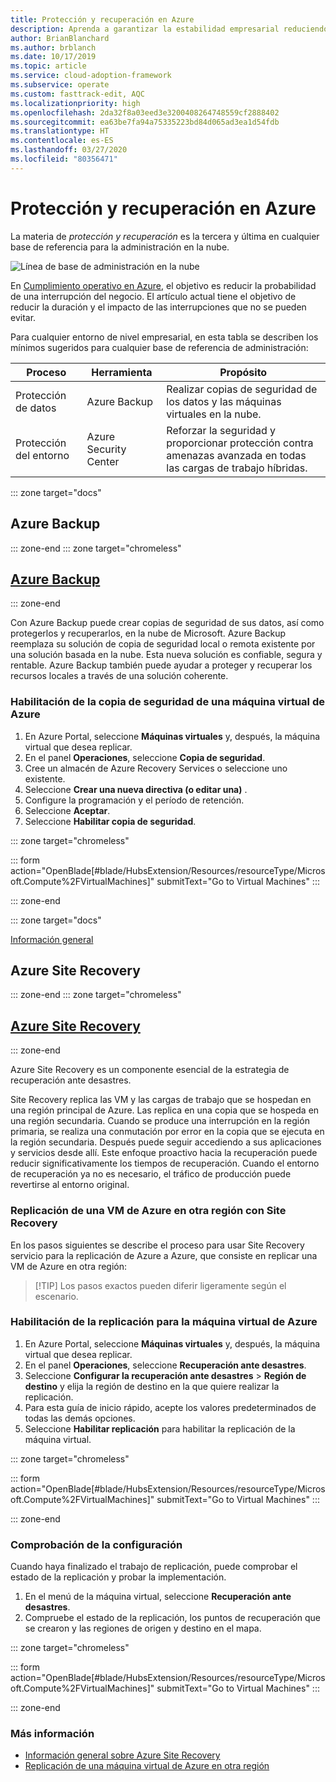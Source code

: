 ```yaml
---
title: Protección y recuperación en Azure
description: Aprenda a garantizar la estabilidad empresarial reduciendo el tiempo de recuperación y la probabilidad de interrupción del negocio.
author: BrianBlanchard
ms.author: brblanch
ms.date: 10/17/2019
ms.topic: article
ms.service: cloud-adoption-framework
ms.subservice: operate
ms.custom: fasttrack-edit, AQC
ms.localizationpriority: high
ms.openlocfilehash: 2da32f8a03eed3e3200408264748559cf2888402
ms.sourcegitcommit: ea63be7fa94a75335223bd84d065ad3ea1d54fdb
ms.translationtype: HT
ms.contentlocale: es-ES
ms.lasthandoff: 03/27/2020
ms.locfileid: "80356471"
---
```

<!-- cSpell:ignore siterecovery -->

# <a name="protect-and-recover-in-azure"></a>Protección y recuperación en Azure

La materia de _protección y recuperación_ es la tercera y última en cualquier base de referencia para la administración en la nube.

![Línea de base de administración en la nube](../../_images/manage/management-baseline.png)

En [Cumplimiento operativo en Azure](./operational-compliance.md), el objetivo es reducir la probabilidad de una interrupción del negocio. El artículo actual tiene el objetivo de reducir la duración y el impacto de las interrupciones que no se pueden evitar.

Para cualquier entorno de nivel empresarial, en esta tabla se describen los mínimos sugeridos para cualquier base de referencia de administración:

|Proceso  |Herramienta  |Propósito  |
|---------|---------|---------|
|Protección de datos|Azure Backup|Realizar copias de seguridad de los datos y las máquinas virtuales en la nube.|
|Protección del entorno|Azure Security Center|Reforzar la seguridad y proporcionar protección contra amenazas avanzada en todas las cargas de trabajo híbridas.|

::: zone target="docs"

## <a name="azure-backup"></a>Azure Backup

::: zone-end
::: zone target="chromeless"

## <a name="azure-backup"></a>[Azure Backup](#tab/AzureBackup)

::: zone-end

Con Azure Backup puede crear copias de seguridad de sus datos, así como protegerlos y recuperarlos, en la nube de Microsoft. Azure Backup reemplaza su solución de copia de seguridad local o remota existente por una solución basada en la nube. Esta nueva solución es confiable, segura y rentable. Azure Backup también puede ayudar a proteger y recuperar los recursos locales a través de una solución coherente.

### <a name="enable-backup-for-an-azure-vm"></a>Habilitación de la copia de seguridad de una máquina virtual de Azure

1. En Azure Portal, seleccione **Máquinas virtuales** y, después, la máquina virtual que desea replicar.
1. En el panel **Operaciones**, seleccione **Copia de seguridad**.
1. Cree un almacén de Azure Recovery Services o seleccione uno existente.
1. Seleccione **Crear una nueva directiva (o editar una)** .
1. Configure la programación y el período de retención.
1. Seleccione **Aceptar**.
1. Seleccione **Habilitar copia de seguridad**.

::: zone target="chromeless"

::: form action="OpenBlade[#blade/HubsExtension/Resources/resourceType/Microsoft.Compute%2FVirtualMachines]" submitText="Go to Virtual Machines" :::

::: zone-end

::: zone target="docs"

[Información general](https://docs.microsoft.com/azure/backup/backup-introduction-to-azure-backup)

## <a name="azure-site-recovery"></a>Azure Site Recovery

::: zone-end
::: zone target="chromeless"

## <a name="azure-site-recovery"></a>[Azure Site Recovery](#tab/siterecovery)

::: zone-end

Azure Site Recovery es un componente esencial de la estrategia de recuperación ante desastres.

Site Recovery replica las VM y las cargas de trabajo que se hospedan en una región principal de Azure. Las replica en una copia que se hospeda en una región secundaria. Cuando se produce una interrupción en la región primaria, se realiza una conmutación por error en la copia que se ejecuta en la región secundaria. Después puede seguir accediendo a sus aplicaciones y servicios desde allí. Este enfoque proactivo hacia la recuperación puede reducir significativamente los tiempos de recuperación. Cuando el entorno de recuperación ya no es necesario, el tráfico de producción puede revertirse al entorno original.

### <a name="replicate-an-azure-vm-to-another-region-with-site-recovery"></a>Replicación de una VM de Azure en otra región con Site Recovery

En los pasos siguientes se describe el proceso para usar Site Recovery servicio para la replicación de Azure a Azure, que consiste en replicar una VM de Azure en otra región:
>
> [!TIP]
> Los pasos exactos pueden diferir ligeramente según el escenario.
>

### <a name="enable-replication-for-the-azure-vm"></a>Habilitación de la replicación para la máquina virtual de Azure

1. En Azure Portal, seleccione **Máquinas virtuales** y, después, la máquina virtual que desea replicar.
1. En el panel **Operaciones**, seleccione **Recuperación ante desastres**.
1. Seleccione **Configurar la recuperación ante desastres** > **Región de destino** y elija la región de destino en la que quiere realizar la replicación.
1. Para esta guía de inicio rápido, acepte los valores predeterminados de todas las demás opciones.
1. Seleccione **Habilitar replicación** para habilitar la replicación de la máquina virtual.

::: zone target="chromeless"

::: form action="OpenBlade[#blade/HubsExtension/Resources/resourceType/Microsoft.Compute%2FVirtualMachines]" submitText="Go to Virtual Machines" :::

::: zone-end

### <a name="verify-settings"></a>Comprobación de la configuración

Cuando haya finalizado el trabajo de replicación, puede comprobar el estado de la replicación y probar la implementación.

1. En el menú de la máquina virtual, seleccione **Recuperación ante desastres**.
1. Compruebe el estado de la replicación, los puntos de recuperación que se crearon y las regiones de origen y destino en el mapa.

::: zone target="chromeless"

::: form action="OpenBlade[#blade/HubsExtension/Resources/resourceType/Microsoft.Compute%2FVirtualMachines]" submitText="Go to Virtual Machines" :::

::: zone-end

### <a name="learn-more"></a>Más información

- [Información general sobre Azure Site Recovery](https://docs.microsoft.com/azure/site-recovery/site-recovery-overview)
- [Replicación de una máquina virtual de Azure en otra región](https://docs.microsoft.com/azure/site-recovery/azure-to-azure-quickstart)
